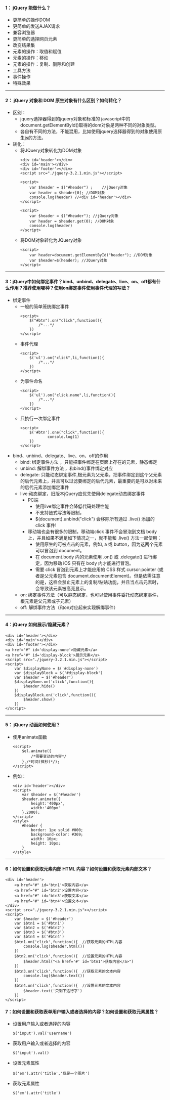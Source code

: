 #### 1： jQuery 能做什么？
- 更简单的操作DOM
- 更简单的发送AJAX请求
- 兼容浏览器
- 更简单的选择网页元素
- 改变结果集
- 元素的操作：取值和赋值
- 元素的操作：移动
- 元素的操作：复制、删除和创建
- 工具方法
- 事件操作
- 特殊效果

---

#### 2： jQuery 对象和 DOM 原生对象有什么区别？如何转化？
- 区别：
    - jquery选择器得到的jquery对象和标准的 javascript中的document.getElementById()取得的dom对象是两种不同的对象类型。
    - 各自有不同的方法，不能混用，比如使用jquery选择器得到的对象使用原生js的方法。
- 转化：
    - 将JQuery对象转化为DOM对象
        ```
        <div id='header'></div>
        <div id='main'></div>
        <div id='footer'></div>
        <script src="./jquery-3.2.1.min.js"></script>
        ```
        ```
        <script>
            var $header = $("#header") ;	//jQuery对象
            var header = $header[0]; //DOM对象
            console.log(header) //<div id='header'></div>
        </script>
        ```
        ```
        <script>
            var $header = $("#header"); //jQuery对象
            var header = $header.get(0); //DOM对象
            console.log(header) 
        </script>
        ```
    - 将DOM对象转化为JQuery对象
        ```
        <script>
            var header=document.getElementById("header"); //DOM对象
            var $header=$(header); //JQuery对象
        </script>  
        ```
---

#### 3：jQuery中如何绑定事件？bind、unbind、delegate、live、on、off都有什么作用？推荐使用哪种？使用on绑定事件使用事件代理的写法？
- 绑定事件
    - 一般的简单笼统绑定事件
        ```
        <script>
            $("#btn").on("click",function(){
                /*...*/
            })
        </script>
        ```
    - 事件代理
        ```
        <script>
            $('ul').on("click",li,function(){
                /*...*/
            })
        </script>
        ```
    - 为事件命名
        ```
        <script>
            $('ul').on("click.name",li,function(){
                /*...*/
            })
        </script>
        ```
    - 只执行一次绑定事件
        ```
        <script>
            $('#btn').one("click",function(){
                    console.log(1)
            })
        </script>
        ```
- bind、unbind、delegate、live、on、off的作用
    - bind: 绑定事件方法 ，只能把事件绑定在页面上存在的元素，静态绑定   
    - unbind: 解绑事件方法 ，和bind()事件绑定对应
    - delegate: 只能动态绑定事件,根元素为父元素，把事件绑定到这个父元素的后代元素上，并且可以过滤要绑定的后代元素，最重要的是可以对未来的后代元素添加绑定事件
    - live:动态绑定，旧版本jQuery应优先使用delegate动态绑定事件
        - PC端
            - 使用live绑定事件会降低代码处理性能
            - 不支持链式写法等限制，
            - $(document).unbind("click") 会移除所有通过 .live() 添加的 click 事件!
        - 移动端也会有很多的限制，移动端click 事件不会冒泡到文档 body 上，并且如果不满足如下情况之一，就不能和 .live() 方法一起使用：
            - 使用原生的可被点击的元素，例如, a 或 button，因为这两个元素可以冒泡到 document。
            - 在 document.body 内的元素使用 .on() 或 .delegate() 进行绑定，因为移动 iOS 只有在 body 内才能进行冒泡。
            - 需要 click 冒泡到元素上才能应用的 CSS 样式 cursor:pointer (或者是父元素包含 document.documentElement)。但是依需注意的是，这样会禁止元素上的复制/粘贴功能，并且当点击元素时，会导致该元素被高亮显示。
    - on: 绑定事件方法（可以静态绑定，也可以使用事件委托动态绑定事件，根元素是父元素或子元素）
    - off: 解绑事件方法（和on对应起来实现解绑事件）

---

#### 4：jQuery 如何展示/隐藏元素？
```
<div id='header'></div>
<div id='main'></div>
<div id='footer'></div>
<a href="#" id='display-none'>隐藏元素</a>
<a href="#" id='display-block'>展示元素</a>
<script src="./jquery-3.2.1.min.js"></script>
<script>
    var $displayNone = $('#display-none')
    var $displayBlock = $('#display-block')
    var $header = $('#header')
    $displayNone.on('click',function(){
        $header.hide()
    })
    $displayBlock.on('click',function(){
        $header.show()
    })
</script>
```

---

#### 5： jQuery 动画如何使用？
- 使用animate函数
    ```
    <script>
        $el.animate({
			/*需要变动的内容*/
		},/*时间(微秒)*/);
    </script>
    ```
- 例如：
    ```
    <div id='header'></div>
    <script>
		var $header = $('#header')
		$header.animate({
			height:'400px',
			width:'400px'
		},2000);
	</script>
    <style>
		#header {
			border: 1px solid #000;
			background-color: #369;
			width: 10px;
			height: 10px;
		}
	</style>
    ```

---

#### 6：如何设置和获取元素内部 HTML 内容？如何设置和获取元素内部文本？

```
<div id='header'>
    <a href="#" id='btn1'>获取内容</a>
    <a href="#" id='btn2'>设置内容</a>
    <a href="#" id='btn3'>获取文本</a>
    <a href="#" id='btn4'>设置文本</a>
</div>
<script src="./jquery-3.2.1.min.js"></script>
<script>
    var $header = $('#header')
    var $btn1 = $('#btn1')
    var $btn2 = $('#btn2')
    var $btn3 = $('#btn3')
    var $btn4 = $('#btn4')
    $btn1.on('click',function(){  //获取元素的HTML内容
        console.log($header.html())
    })
    $btn2.on('click',function(){  //设置元素的HTML内容
        $header.html("<a href='#' id='btn1'>获取内容</a>") 
    })
    $btn3.on('click',function(){  //获取元素的文本内容
        console.log($header.text()) 
    })
    $btn4.on('click',function(){  //设置元素的文本内容
        $header.text('只剩下这行字') 
    })
</script>
```


#### 7：如何设置和获取表单用户输入或者选择的内容？如何设置和获取元素属性？
- 设置用户输入或者选择的内容
    
    `$('input').val('username')`

- 获取用户输入或者选择的内容

    `$('input').val()`

- 设置元素属性
    
    `$('em').attr('title','我是一个图片')`

- 获取元素属性

     `$('em').attr('title')`

